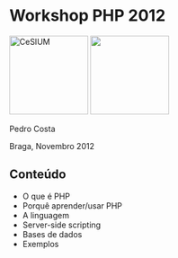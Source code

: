 # Workshop PHP 2012

<img src="https://raw.github.com/pfac/caos-php-2012/master/global/images/cesium.logo.png?login=pfac&token=cde31e13fa440b085d0a6dc911ff75db" alt="CeSIUM" style="width:10em" />
<img src="https://raw.github.com/pfac/caos-php-2012/master/global/images/caos.logo.png?login=pfac&token=82497a9ee0f7dde7f9f7660a2bd6ae81" alt"CAOS" style="width:10em" />

Pedro Costa

Braga, Novembro 2012

## Conteúdo
* O que é PHP
* Porquê aprender/usar PHP
* A linguagem
* Server-side scripting
* Bases de dados
* Exemplos
